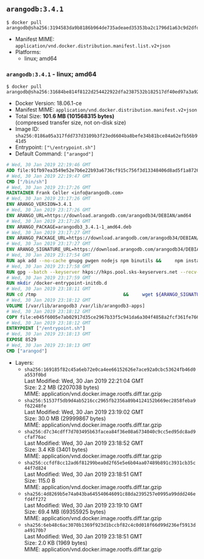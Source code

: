 ## `arangodb:3.4.1`

```console
$ docker pull arangodb@sha256:3194583da9b8186b964de735adeaed35353ba2c1796d1a63c9d2dfd156af3734
```

-	Manifest MIME: `application/vnd.docker.distribution.manifest.list.v2+json`
-	Platforms:
	-	linux; amd64

### `arangodb:3.4.1` - linux; amd64

```console
$ docker pull arangodb@sha256:31684be814f8122d254422922dfa2387532b182517df40ed97a3a92e1b2290d9
```

-	Docker Version: 18.06.1-ce
-	Manifest MIME: `application/vnd.docker.distribution.manifest.v2+json`
-	Total Size: **101.6 MB (101568315 bytes)**  
	(compressed transfer size, not on-disk size)
-	Image ID: `sha256:0186a05a317fdd737d3109b3f23ed6604ba8befe34b81bce84a62efb56b941d5`
-	Entrypoint: `["\/entrypoint.sh"]`
-	Default Command: `["arangod"]`

```dockerfile
# Wed, 30 Jan 2019 22:19:46 GMT
ADD file:91fb97ea3549e52e7b6e22b93a6736cf915c756f3d13348406d8ad5f1a872680 in / 
# Wed, 30 Jan 2019 22:19:47 GMT
CMD ["/bin/sh"]
# Wed, 30 Jan 2019 23:17:26 GMT
MAINTAINER Frank Celler <info@arangodb.com>
# Wed, 30 Jan 2019 23:17:26 GMT
ENV ARANGO_VERSION=3.4.1
# Wed, 30 Jan 2019 23:17:26 GMT
ENV ARANGO_URL=https://download.arangodb.com/arangodb34/DEBIAN/amd64
# Wed, 30 Jan 2019 23:17:26 GMT
ENV ARANGO_PACKAGE=arangodb3_3.4.1-1_amd64.deb
# Wed, 30 Jan 2019 23:17:27 GMT
ENV ARANGO_PACKAGE_URL=https://download.arangodb.com/arangodb34/DEBIAN/amd64/arangodb3_3.4.1-1_amd64.deb
# Wed, 30 Jan 2019 23:17:27 GMT
ENV ARANGO_SIGNATURE_URL=https://download.arangodb.com/arangodb34/DEBIAN/amd64/arangodb3_3.4.1-1_amd64.deb.asc
# Wed, 30 Jan 2019 23:17:54 GMT
RUN apk add --no-cache gnupg pwgen nodejs npm binutils &&     npm install -g foxx-cli &&     rm -rf /root/.npm
# Wed, 30 Jan 2019 23:17:58 GMT
RUN gpg --batch --keyserver hkps://hkps.pool.sks-keyservers.net --recv-keys CD8CB0F1E0AD5B52E93F41E7EA93F5E56E751E9B
# Wed, 30 Jan 2019 23:17:59 GMT
RUN mkdir /docker-entrypoint-initdb.d
# Wed, 30 Jan 2019 23:18:11 GMT
RUN cd /tmp                                &&     wget ${ARANGO_SIGNATURE_URL}           &&     wget ${ARANGO_PACKAGE_URL}             &&     gpg --verify ${ARANGO_PACKAGE}.asc     &&     ar x ${ARANGO_PACKAGE} data.tar.gz     &&     tar -C / -x -z -f data.tar.gz          &&     sed -ri         -e 's!127\.0\.0\.1!0.0.0.0!g'         -e 's!^(file\s*=).*!\1 -!'         -e 's!^\s*uid\s*=.*!!'         /etc/arangodb3/arangod.conf        &&     echo chgrp 0 /var/lib/arangodb3 /var/lib/arangodb3-apps &&     echo chmod 775 /var/lib/arangodb3 /var/lib/arangodb3-apps &&     rm -f ${ARANGO_PACKAGE}* data.tar.gz
# Wed, 30 Jan 2019 23:18:12 GMT
VOLUME [/var/lib/arangodb3 /var/lib/arangodb3-apps]
# Wed, 30 Jan 2019 23:18:12 GMT
COPY file:e045f6005e7ab02917d35ce2967b33f5c941da6a304f4858a2fcf361fe766895 in /entrypoint.sh 
# Wed, 30 Jan 2019 23:18:12 GMT
ENTRYPOINT ["/entrypoint.sh"]
# Wed, 30 Jan 2019 23:18:13 GMT
EXPOSE 8529
# Wed, 30 Jan 2019 23:18:13 GMT
CMD ["arangod"]
```

-	Layers:
	-	`sha256:169185f82c45a6eb72e0ca4ee66152626e7ace92a0cbc53624fb46d0a553f0bd`  
		Last Modified: Wed, 30 Jan 2019 22:21:04 GMT  
		Size: 2.2 MB (2207038 bytes)  
		MIME: application/vnd.docker.image.rootfs.diff.tar.gzip
	-	`sha256:51537f5db9d4ab5216cc2965fb2356a89b4124152b669ec2858feba9f62248fe`  
		Last Modified: Wed, 30 Jan 2019 23:19:02 GMT  
		Size: 30.0 MB (29999867 bytes)  
		MIME: application/vnd.docker.image.rootfs.diff.tar.gzip
	-	`sha256:d7c34cdff7d703495b63facea84f36e08a6734040c9cc5ed95dc8ad9cfaf76ac`  
		Last Modified: Wed, 30 Jan 2019 23:18:52 GMT  
		Size: 3.4 KB (3401 bytes)  
		MIME: application/vnd.docker.image.rootfs.diff.tar.gzip
	-	`sha256:ccfdf8cc12ad6f81299bea0d2f65e5e6b04aa07489b891c3931cb35c44f7d824`  
		Last Modified: Wed, 30 Jan 2019 23:18:51 GMT  
		Size: 115.0 B  
		MIME: application/vnd.docker.image.rootfs.diff.tar.gzip
	-	`sha256:4d8269b5e74a043ba645540646091c88da2395257e0995a99ddd246efd4ff272`  
		Last Modified: Wed, 30 Jan 2019 23:19:10 GMT  
		Size: 69.4 MB (69355925 bytes)  
		MIME: application/vnd.docker.image.rootfs.diff.tar.gzip
	-	`sha256:6eb48c6ac3070b1369f923d1bccbf82c4c0d018f66d99d236ef5913da49170b7`  
		Last Modified: Wed, 30 Jan 2019 23:18:51 GMT  
		Size: 2.0 KB (1969 bytes)  
		MIME: application/vnd.docker.image.rootfs.diff.tar.gzip

